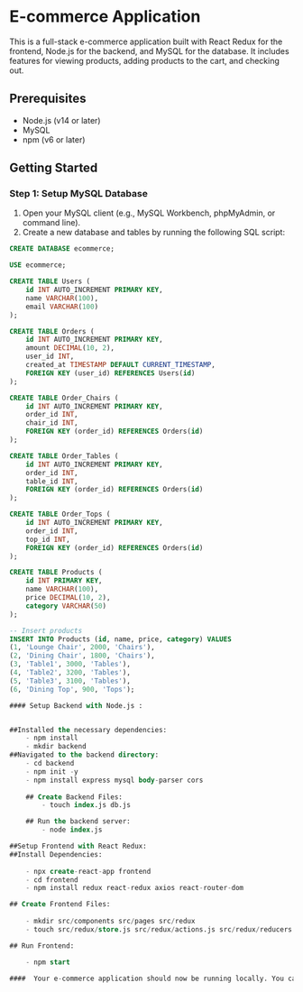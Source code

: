 # E-commerce Application

This is a full-stack e-commerce application built with React Redux for the frontend, Node.js for the backend, and MySQL for the database. It includes features for viewing products, adding products to the cart, and checking out.

## Prerequisites

- Node.js (v14 or later)
- MySQL
- npm (v6 or later)

## Getting Started

### Step 1: Setup MySQL Database

1. Open your MySQL client (e.g., MySQL Workbench, phpMyAdmin, or command line).
2. Create a new database and tables by running the following SQL script:

```sql
CREATE DATABASE ecommerce;

USE ecommerce;

CREATE TABLE Users (
    id INT AUTO_INCREMENT PRIMARY KEY,
    name VARCHAR(100),
    email VARCHAR(100)
);

CREATE TABLE Orders (
    id INT AUTO_INCREMENT PRIMARY KEY,
    amount DECIMAL(10, 2),
    user_id INT,
    created_at TIMESTAMP DEFAULT CURRENT_TIMESTAMP,
    FOREIGN KEY (user_id) REFERENCES Users(id)
);

CREATE TABLE Order_Chairs (
    id INT AUTO_INCREMENT PRIMARY KEY,
    order_id INT,
    chair_id INT,
    FOREIGN KEY (order_id) REFERENCES Orders(id)
);

CREATE TABLE Order_Tables (
    id INT AUTO_INCREMENT PRIMARY KEY,
    order_id INT,
    table_id INT,
    FOREIGN KEY (order_id) REFERENCES Orders(id)
);

CREATE TABLE Order_Tops (
    id INT AUTO_INCREMENT PRIMARY KEY,
    order_id INT,
    top_id INT,
    FOREIGN KEY (order_id) REFERENCES Orders(id)
);

CREATE TABLE Products (
    id INT PRIMARY KEY,
    name VARCHAR(100),
    price DECIMAL(10, 2),
    category VARCHAR(50)
);

-- Insert products
INSERT INTO Products (id, name, price, category) VALUES
(1, 'Lounge Chair', 2000, 'Chairs'),
(2, 'Dining Chair', 1800, 'Chairs'),
(3, 'Table1', 3000, 'Tables'),
(4, 'Table2', 3200, 'Tables'),
(5, 'Table3', 3100, 'Tables'),
(6, 'Dining Top', 900, 'Tops');

#### Setup Backend with Node.js :


##Installed the necessary dependencies:
    - npm install
    - mkdir backend
##Navigated to the backend directory:
    - cd backend
    - npm init -y
    - npm install express mysql body-parser cors
    
    ## Create Backend Files:
        - touch index.js db.js

    ## Run the backend server:
        - node index.js

##Setup Frontend with React Redux:
##Install Dependencies:
    
    - npx create-react-app frontend
    - cd frontend
    - npm install redux react-redux axios react-router-dom

## Create Frontend Files:
    
    - mkdir src/components src/pages src/redux 
    - touch src/redux/store.js src/redux/actions.js src/redux/reducers.js src/components/Navbar.js src/components/Product.js src/pages/ProductList.js src/pages/Cart.js src/pages/Checkout.js 

## Run Frontend:

    - npm start

####  Your e-commerce application should now be running locally. You can access the frontend at http://localhost:3000 and the backend at http://localhost:5000.











